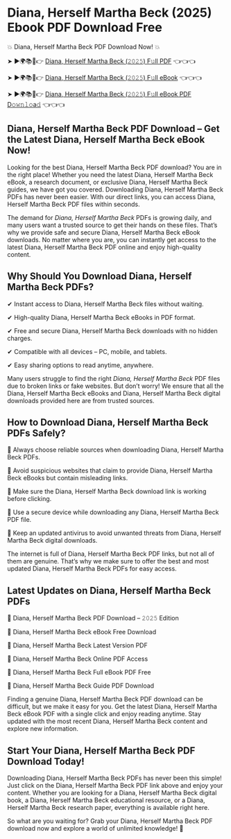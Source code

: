 # Diana, Herself Martha Beck (2025) Ebook PDF Download Free

💥 Diana, Herself Martha Beck PDF Download Now! 💥

➤ ►🌍📚📱👉 [Diana, Herself Martha Beck (𝟸𝟶𝟸𝟻) F𝚞ll PDF](https://getpdf.xyz/diana-herself-martha-beck) 👈👈👈


➤ ►🌍📚📱👉 [Diana, Herself Martha Beck (𝟸𝟶𝟸𝟻) F𝚞ll eBook](https://getpdf.xyz/diana-herself-martha-beck) 👈👈👈


➤ ►🌍📚📱👉 [Diana, Herself Martha Beck (𝟸𝟶𝟸𝟻) F𝚞ll eBook PDF D𝚘𝚠𝚗𝚕𝚘a𝚍](https://getpdf.xyz/diana-herself-martha-beck) 👈👈👈


## Diana, Herself Martha Beck PDF Download – Get the Latest Diana, Herself Martha Beck eBook Now!

Looking for the best Diana, Herself Martha Beck PDF download? You are in the right place! Whether you need the latest Diana, Herself Martha Beck eBook, a research document, or exclusive Diana, Herself Martha Beck guides, we have got you covered. Downloading Diana, Herself Martha Beck PDFs has never been easier. With our direct links, you can access Diana, Herself Martha Beck PDF files within seconds.

The demand for *Diana, Herself Martha Beck* PDFs is growing daily, and many users want a trusted source to get their hands on these files. That’s why we provide safe and secure Diana, Herself Martha Beck eBook downloads. No matter where you are, you can instantly get access to the latest Diana, Herself Martha Beck PDF online and enjoy high-quality content.

## Why Should You Download Diana, Herself Martha Beck PDFs?

✔ Instant access to Diana, Herself Martha Beck files without waiting.

✔ High-quality Diana, Herself Martha Beck eBooks in PDF format.

✔ Free and secure Diana, Herself Martha Beck downloads with no hidden charges.

✔ Compatible with all devices – PC, mobile, and tablets.

✔ Easy sharing options to read anytime, anywhere.

Many users struggle to find the right *Diana, Herself Martha Beck* PDF files due to broken links or fake websites. But don’t worry! We ensure that all the Diana, Herself Martha Beck eBooks and Diana, Herself Martha Beck digital downloads provided here are from trusted sources.

## How to Download Diana, Herself Martha Beck PDFs Safely?

📌 Always choose reliable sources when downloading Diana, Herself Martha Beck PDFs.

📌 Avoid suspicious websites that claim to provide Diana, Herself Martha Beck eBooks but contain misleading links.

📌 Make sure the Diana, Herself Martha Beck download link is working before clicking.

📌 Use a secure device while downloading any Diana, Herself Martha Beck PDF file.

📌 Keep an updated antivirus to avoid unwanted threats from Diana, Herself Martha Beck digital downloads.

The internet is full of Diana, Herself Martha Beck PDF links, but not all of them are genuine. That’s why we make sure to offer the best and most updated Diana, Herself Martha Beck PDFs for easy access.

## Latest Updates on Diana, Herself Martha Beck PDFs

🔹 Diana, Herself Martha Beck PDF Download – 𝟸𝟶𝟸𝟻 Edition

🔹 Diana, Herself Martha Beck eBook Free Download

🔹 Diana, Herself Martha Beck Latest Version PDF

🔹 Diana, Herself Martha Beck Online PDF Access

🔹 Diana, Herself Martha Beck Full eBook PDF Free

🔹 Diana, Herself Martha Beck Guide PDF Download

Finding a genuine Diana, Herself Martha Beck PDF download can be difficult, but we make it easy for you. Get the latest Diana, Herself Martha Beck eBook PDF with a single click and enjoy reading anytime. Stay updated with the most recent Diana, Herself Martha Beck content and explore new information.

## Start Your Diana, Herself Martha Beck PDF Download Today!

Downloading Diana, Herself Martha Beck PDFs has never been this simple! Just click on the Diana, Herself Martha Beck PDF link above and enjoy your content. Whether you are looking for a Diana, Herself Martha Beck digital book, a Diana, Herself Martha Beck educational resource, or a Diana, Herself Martha Beck research paper, everything is available right here.

So what are you waiting for? Grab your Diana, Herself Martha Beck PDF download now and explore a world of unlimited knowledge! 🚀